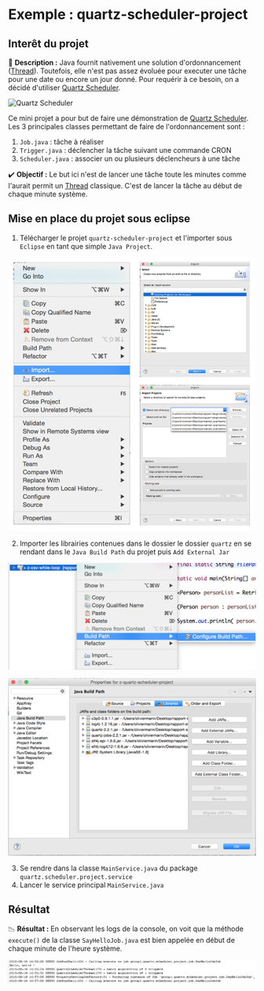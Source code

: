 # Exemple : quartz-scheduler-project

## Interêt du projet

:mag_right: **Description :** Java fournit nativement une solution d'ordonnancement ([Thread](http://docs.oracle.com/javase/7/docs/api/java/lang/Thread.html)). Toutefois, elle n'est pas assez évoluée pour executer une tâche pour une date ou encore un jour donné. Pour requérir à ce besoin, on a décidé d'utiliser [Quartz Scheduler](http://quartz-scheduler.org/).

![Quartz Scheduler](http://quartz-scheduler.org/images/logos/logo-quartz-scheduler.png)

Ce mini projet a pour but de faire une démonstration de [Quartz Scheduler](http://quartz-scheduler.org/). Les 3 principales classes permettant de faire de l'ordonnancement sont :

1. ```Job.java``` : tâche à réaliser
2. ```Trigger.java``` : déclencher la tâche suivant une commande CRON 
3. ```Scheduler.java``` : associer un ou plusieurs déclencheurs à une tâche

:heavy_check_mark: **Objectif :** Le but ici n'est de lancer une tâche toute les minutes comme l'aurait permit un [Thread](http://docs.oracle.com/javase/7/docs/api/java/lang/Thread.html) classique. C'est de lancer la tâche au début de chaque minute système. 

## Mise en place du projet sous eclipse

1. Télécharger le projet ```quartz-scheduler-project``` et l'importer sous ```Eclipse``` en tant que simple ```Java Project```. 

![import project](https://github.com/oliviermarin/rapport-stage-exemples/blob/master/images/import-project.png?raw=true)

2. Importer les librairies contenues dans le dossier le dossier ```quartz``` en se rendant dans le ```Java Build Path``` du projet puis ```Add External Jar```

![se rendre dans les librairies](https://github.com/oliviermarin/rapport-stage-exemples/blob/master/images/conf-build-path.png?raw=true)

![IMAGE ALT TEXT HERE](https://github.com/oliviermarin/rapport-stage-exemples/blob/master/images/ext-lib-qtz-schlr.png?raw=true)

3. Se rendre dans la classe ```MainService.java``` du package ```quartz.scheduler.project.service```
4. Lancer le service principal ```MainService.java```   

## Résultat

:chart_with_downwards_trend: **Résultat :** En observant les logs de la console, on voit que la méthode ```execute()``` de la classe ```SayHelloJob.java``` est bien appelée en début de chaque minute de l'heure système.

![IMAGE ALT TEXT HERE](https://github.com/oliviermarin/rapport-stage-exemples/blob/master/images/console-quartz-scheduler-project.PNG?raw=true)


